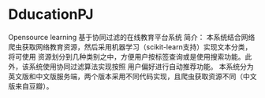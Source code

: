 # DducationPJ
Opensource learning
基于协同过滤的在线教育平台系统
简介：
本系统结合网络爬虫获取网络教育资源，然后采用机器学习（scikit-learn支持）实现文本分类，将可使用
资源划分到几种类别之中，方便用户按标签查询或是使用搜索功能。此外，该系统使用协同过滤算法实现按照
用户偏好进行自动推荐功能。
本系统分为英文版和中文版服务端，两个版本采用不同代码实现，且爬虫获取资源不同（中文版来自豆瓣）。
